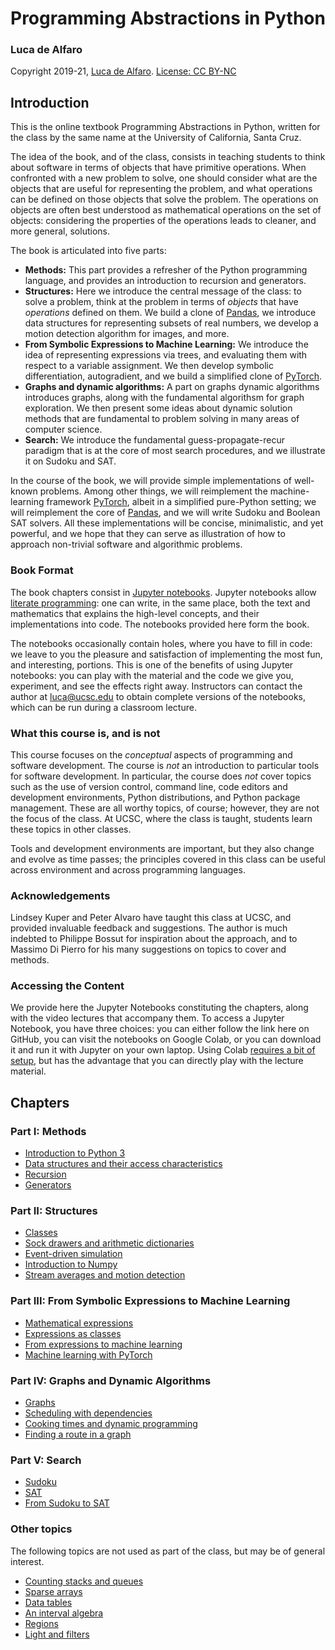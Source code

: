 # Programming Abstractions in Python
### Luca de Alfaro
Copyright 2019-21, [Luca de Alfaro](https://luca.dealfaro.com). [License: CC BY-NC](https://creativecommons.org/licenses/by-nc/4.0/)

## Introduction

This is the online textbook Programming Abstractions in Python, written for the class by the same name at the University of California, Santa Cruz. 

The idea of the book, and of the class, consists in teaching students to think about software in terms of objects that have primitive operations.  When confronted with a new problem to solve, one should consider what are the objects that are useful for representing the problem, and what operations can be defined on those objects that solve the problem.  The operations on objects are often best understood as mathematical operations on the set of objects: considering the properties of the operations leads to cleaner, and more general, solutions. 

The book is articulated into five parts:

* **Methods:**  This part provides a refresher of the Python programming language, and provides an introduction to recursion and generators. 
* **Structures:** Here we introduce the central message of the class: to solve a problem, think at the problem in terms of _objects_ that have _operations_ defined on them. We build a clone of [Pandas](https://pandas.pydata.org/), we introduce data structures for representing subsets of real numbers, we develop a motion detection algorithm for images, and more. 
* **From Symbolic Expressions to Machine Learning:** We introduce the idea of representing expressions via trees, and evaluating them with respect to a variable assignment.  We then develop symbolic differentiation, autogradient, and we build a simplified clone of [PyTorch](https://pytorch.org/).   
* **Graphs and dynamic algorithms:** A part on graphs dynamic algorithms introduces graphs, along with the fundamental algorithsm for graph exploration. We then present some ideas about dynamic solution methods that are fundamental to problem solving in many areas of computer science.
* **Search:** We introduce the fundamental guess-propagate-recur paradigm that is at the core of most search procedures, and we illustrate it on Sudoku and SAT. 

In the course of the book, we will provide simple implementations of well-known problems.  Among other things, we will reimplement the machine-learning framework [PyTorch](https://pytorch.org/), albeit in a simplified pure-Python setting; we will reimplement the core of [Pandas](https://pandas.pydata.org/), and we will write Sudoku and Boolean SAT solvers.  All these implementations will be concise, minimalistic, and yet powerful, and we hope that they can serve as illustration of how to approach non-trivial software and algorithmic problems. 

### Book Format

The book chapters consist in [Jupyter notebooks](https://jupyter.org/).  Jupyter notebooks allow [literate programming](https://www-cs-faculty.stanford.edu/~knuth/lp.html): one can write, in the same place, both the text and mathematics that explains the high-level concepts, and their implementations into code.  The notebooks provided here form the book.  

The notebooks occasionally contain holes, where you have to fill in code: we leave to you the pleasure and satisfaction of implementing the most fun, and interesting, portions. This is one of the benefits of using Jupyter notebooks: you can play with the material and the code we give you, experiment, and see the effects right away. Instructors can contact the author at luca@ucsc.edu to obtain complete versions of the notebooks, which can be run during a classroom lecture. 

### What this course is, and is not

This course focuses on the _conceptual_ aspects of programming and software development.  The course is _not_ an introduction to particular tools for software development.  In particular, the course does _not_ cover topics such as the use of version control, command line, code editors and development environments, Python distributions, and Python package management. 
These are all worthy topics, of course; however, they are not the focus of the class. 
At UCSC, where the class is taught, students learn these topics in other classes. 

Tools and development environments are important, but they also change and evolve as time passes; the principles covered in this class can be useful across environment and across programming languages. 

### Acknowledgements

Lindsey Kuper and Peter Alvaro have taught this class at UCSC, and provided invaluable feedback and suggestions. 
The author is much indebted to Philippe Bossut for inspiration about the approach, and to Massimo Di Pierro for his many suggestions on topics to cover and methods. 

### Accessing the Content

We provide here the Jupyter Notebooks constituting the chapters, along with the video lectures that accompany them. 
To access a Jupyter Notebook, you have three choices: you can either follow the link here on GitHub, you can visit the notebooks on Google Colab, or you can download it and run it with Jupyter on your own laptop.
Using Colab [requires a bit of setup](/colab_setup.html), but has the advantage that you can directly play with the lecture material. 

## Chapters

### Part I: Methods

* [Introduction to Python 3](/0_introduction_to_python_3.html)
* [Data structures and their access characteristics](1_1_data_structures.html)
* [Recursion](1_2_recursion.html)
* [Generators](1_3_generators.html)

### Part II: Structures

* [Classes](/2_1_classes.html) 
* [Sock drawers and arithmetic dictionaries](/2_2_sock_drawers.html)
* [Event-driven simulation](/2_3_event_driven_simulation.html)
* [Introduction to Numpy](/2_4_introduction_to_numpy.html)
* [Stream averages and motion detection]()

### Part III: From Symbolic Expressions to Machine Learning

* [Mathematical expressions]()
* [Expressions as classes]()
* [From expressions to machine learning]()
* [Machine learning with PyTorch]()

### Part IV: Graphs and Dynamic Algorithms

* [Graphs]()
* [Scheduling with dependencies]()
* [Cooking times and dynamic programming]()
* [Finding a route in a graph]()

### Part V: Search

* [Sudoku]()
* [SAT]()
* [From Sudoku to SAT]()

### Other topics

The following topics are not used as part of the class, but may be of general interest. 

* [Counting stacks and queues]()
* [Sparse arrays]()
* [Data tables]()
* [An interval algebra]()
* [Regions]()
* [Light and filters]()

